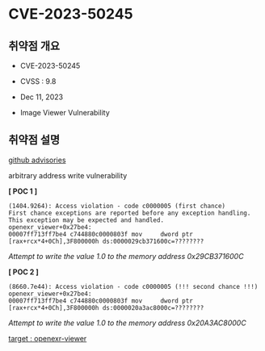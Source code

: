 # CVE-2023-50245



## 취약점 개요

- CVE-2023-50245

- CVSS : 9.8

- Dec 11, 2023

- Image Viewer Vulnerability



## 취약점 설명

[github advisories](https://github.com/afichet/openexr-viewer/security/advisories/GHSA-99jg-r3f4-rpxj)

arbitrary address write vulnerability

**[ POC 1 ]**

```
(1404.9264): Access violation - code c0000005 (first chance)
First chance exceptions are reported before any exception handling.
This exception may be expected and handled.
openexr_viewer+0x27be4:
00007ff713ff7be4 c744880c0000803f mov     dword ptr [rax+rcx*4+0Ch],3F800000h ds:0000029cb371600c=????????
```

*Attempt to write the value 1.0 to the memory address 0x29CB371600C*


**[ POC 2 ]**

```
(8660.7e44): Access violation - code c0000005 (!!! second chance !!!)
openexr_viewer+0x27be4:
00007ff713ff7be4 c744880c0000803f mov     dword ptr [rax+rcx*4+0Ch],3F800000h ds:0000020a3ac8000c=????????
```

*Attempt to write the value 1.0 to the memory address 0x20A3AC8000C*

[target : openexr-viewer](https://github.com/afichet/openexr-viewer)